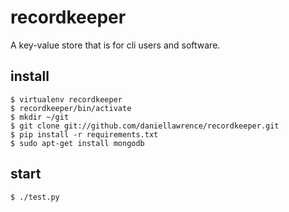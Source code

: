 recordkeeper
============

A key-value store that is for cli users and software.

install
--------

    $ virtualenv recordkeeper
    $ recordkeeper/bin/activate
    $ mkdir ~/git
    $ git clone git://github.com/daniellawrence/recordkeeper.git
    $ pip install -r requirements.txt
    $ sudo apt-get install mongodb

start
-----

    $ ./test.py
    
